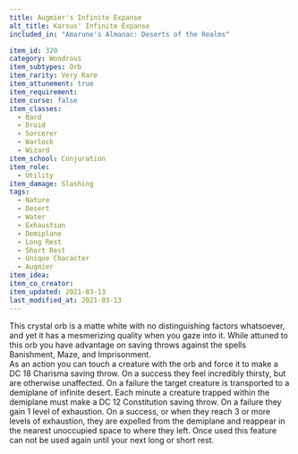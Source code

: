 ```yaml
---
title: Augmier's Infinite Expanse
alt_title: Karsus' Infinite Expanse
included_in: "Amarune's Almanac: Deserts of the Realms"

item_id: 320
category: Wondrous
item_subtypes: Orb
item_rarity: Very Rare
item_attunement: true
item_requirement: 
item_curse: false
item_classes: 
  - Bard
  - Druid
  - Sorcerer
  - Warlock
  - Wizard
item_school: Conjuration
item_role: 
  - Utility
item_damage: Slashing
tags:
  - Nature
  - Desert
  - Water
  - Exhaustion
  - Demiplane
  - Long Rest
  - Short Rest
  - Unique Character
  - Augmier
item_idea: 
item_co_creator: 
item_updated: 2021-03-13
last_modified_at: 2021-03-13
---
```


This crystal orb is a matte white with no distinguishing factors whatsoever, and yet it has a mesmerizing quality when you gaze into it. While attuned to this orb you have advantage on saving throws against the spells <magic-spell>Banishment</magic-spell>, <magic-spell>Maze</magic-spell>, and <magic-spell>Imprisonment</magic-spell>.  
As an action you can touch a creature with the orb and force it to make a DC 18 Charisma saving throw. On a success they feel incredibly thirsty, but are otherwise unaffected. On a failure the target creature is transported to a demiplane of infinite desert. Each minute a creature trapped within the demiplane must make a DC 12 Constitution saving throw. On a failure they gain 1 level of exhaustion. On a success, or when they reach 3 or more levels of exhaustion, they are expelled from the demiplane and reappear in the nearest unoccupied space to where they left. Once used this feature can not be used again until your next long or short rest.
